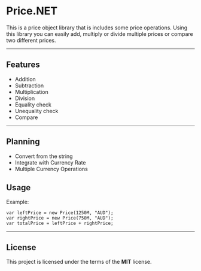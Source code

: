 Price.NET
============
This is a price object library that is includes some price operations. Using this library you can easily add, multiply or divide multiple prices or compare two different prices. 

---
## Features
- Addition
- Subtraction
- Multiplication
- Division
- Equality check
- Unequality check
- Compare 
---
## Planning
- Convert from the string
- Integrate with Currency Rate 
- Multiple Currency Operations

## Usage
Example:
```
var leftPrice = new Price(1250M, "AUD");
var rightPrice = new Price(750M, "AUD");
var totalPrice = leftPrice + rightPrice;
```
---

## License
This project is licensed under the terms of the **MIT** license.
